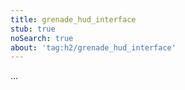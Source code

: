 ```yaml
---
title: grenade_hud_interface
stub: true
noSearch: true
about: 'tag:h2/grenade_hud_interface'
---
```

  ...
  